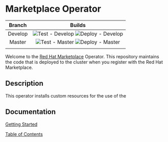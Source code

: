 # Marketplace Operator

| Branch  | Builds                                                                                                                       |
|:-------:|:----------------------------------------------------------------------------------------------------------------------------:|
| Develop | ![Test - Develop](https://github.com/redhat-marketplace/redhat-marketplace-operator/workflows/Test/badge.svg?branch=develop)  ![Deploy - Develop](https://github.com/redhat-marketplace/redhat-marketplace-operator/workflows/Deploy%20Image/badge.svg?branch=develop) |
| Master  | ![Test - Master](https://github.com/redhat-marketplace/redhat-marketplace-operator/workflows/Test/badge.svg?branch=master) ![Deploy - Master](https://github.com/redhat-marketplace/redhat-marketplace-operator/workflows/Deploy%20Image/badge.svg?branch=master) |
|         |                                                                                                                              |

Welcome to the [Red Hat Marketplace](https://marketplace.redhat.com) Operator. This repository maintains the code that is deployed to the cluster when you register with the Red Hat Marketplace.

## Description

This operator installs custom resources for the use of the

## Documentation

[Getting Started](docs/getting-started.md)

[Table of Contents](docs/table-of-contents.md)
